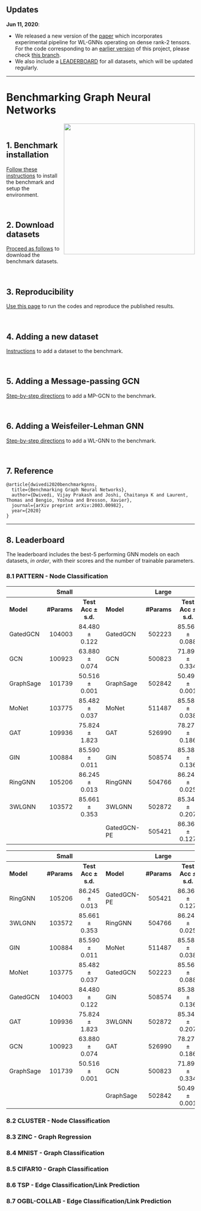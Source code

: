 ## Updates

**Jun 11, 2020**: 
- We released a new version of the [paper](https://arxiv.org/abs/2003.00982v2) which incorporates experimental pipeline for WL-GNNs operating on dense rank-2 tensors. For the code corresponding to an [earlier version](https://arxiv.org/abs/2003.00982v1) of this project, please check [this branch](https://github.com/graphdeeplearning/benchmarking-gnns/tree/arXivV1).  
- We also include a [LEADERBOARD](#8-leaderboard) for all datasets, which will be updated regularly.

---

# Benchmarking Graph Neural Networks

<img src="./docs/gnns.jpg" align="right" width="350"/>

<br>

## 1. Benchmark installation

[Follow these instructions](./docs/01_benchmark_installation.md) to install the benchmark and setup the environment.


<br>

## 2. Download datasets

[Proceed as follows](./docs/02_download_datasets.md) to download the benchmark datasets.


<br>

## 3. Reproducibility 

[Use this page](./docs/03_run_codes.md) to run the codes and reproduce the published results.


<br>

## 4. Adding a new dataset 

[Instructions](./docs/04_add_dataset.md) to add a dataset to the benchmark.


<br>

## 5. Adding a Message-passing GCN

[Step-by-step directions](./docs/05_add_mpgcn.md) to add a MP-GCN to the benchmark.


<br>

## 6. Adding a Weisfeiler-Lehman GNN

[Step-by-step directions](./docs/06_add_wlgnn.md) to add a WL-GNN to the benchmark.



<br>

## 7. Reference 

```
@article{dwivedi2020benchmarkgnns,
  title={Benchmarking Graph Neural Networks},
  author={Dwivedi, Vijay Prakash and Joshi, Chaitanya K and Laurent, Thomas and Bengio, Yoshua and Bresson, Xavier},
  journal={arXiv preprint arXiv:2003.00982},
  year={2020}
}
```

---

## 8. Leaderboard

The leaderboard includes the best-5 performing GNN models on each datasets, _in order_, with their scores and the number of trainable parameters.

### 8.1 PATTERN - Node Classification


|| Small |  | | Large  |  |
| -------- |------------:| :--------: |------------| --------: |:------------:|
|**Model** | **#Params** | **Test Acc  &plusmn; s.d.** | **Model** | **#Params** | **Test Acc  &plusmn; s.d.** |
| GatedGCN  | 104003 | 84.480 &plusmn; 0.122 | GatedGCN | 502223 | 85.568 &plusmn; 0.088 |
| GCN  | 100923 | 63.880 &plusmn; 0.074 | GCN | 500823 | 71.892 &plusmn; 0.334 |
| GraphSage | 101739 | 50.516 &plusmn; 0.001 | GraphSage | 502842 | 50.492 &plusmn; 0.001 |
| MoNet | 103775 | 85.482 &plusmn; 0.037 | MoNet | 511487 | 85.582 &plusmn; 0.038 |
| GAT | 109936 | 75.824 &plusmn; 1.823 | GAT | 526990 | 78.271 &plusmn; 0.186 | 
| GIN | 100884 | 85.590 &plusmn; 0.011 | GIN | 508574 | 85.387  &plusmn; 0.136 |
| RingGNN | 105206 | 86.245 &plusmn; 0.013 | RingGNN | 504766 | 86.244 &plusmn; 0.025 |
| 3WLGNN | 103572 | 85.661 &plusmn; 0.353 | 3WLGNN | 502872 | 85.341 &plusmn; 0.207 |
| | | |GatedGCN-PE | 505421 | 86.363 &plusmn; 0.127


|| Small |  | | Large  |  |
| -------- |------------:| :--------: |------------| --------: |:------------:|
|**Model** | **#Params** | **Test Acc  &plusmn; s.d.** | **Model** | **#Params** | **Test Acc  &plusmn; s.d.** |
| RingGNN | 105206 | 86.245 &plusmn; 0.013 |GatedGCN-PE | 505421 | 86.363 &plusmn; 0.127
| 3WLGNN | 103572 | 85.661 &plusmn; 0.353 |RingGNN | 504766 | 86.244 &plusmn; 0.025 |
| GIN | 100884 | 85.590 &plusmn; 0.011 |MoNet | 511487 | 85.582 &plusmn; 0.038 |
| MoNet | 103775 | 85.482 &plusmn; 0.037 |GatedGCN | 502223 | 85.568 &plusmn; 0.088 |
| GatedGCN  | 104003 | 84.480 &plusmn; 0.122 |GIN | 508574 | 85.387  &plusmn; 0.136 |
| GAT | 109936 | 75.824 &plusmn; 1.823 | 3WLGNN | 502872 | 85.341 &plusmn; 0.207 |
| GCN  | 100923 | 63.880 &plusmn; 0.074 |GAT | 526990 | 78.271 &plusmn; 0.186 | 
| GraphSage | 101739 | 50.516 &plusmn; 0.001 |GCN | 500823 | 71.892 &plusmn; 0.334 |
||||GraphSage | 502842 | 50.492 &plusmn; 0.001 |



<!-- |Model|#Params (small)|Test Acc  &plusmn; s.d.|#Params (large)|Test Acc  &plusmn; s.d.| 
| -------- |:------------:|:---------------:|:-----------:|:------------------------:|
| GatedGCN  | 104003 | 84.480 &plusmn; 0.122 | 502223 | 85.568 &plusmn; 0.088 |
| GCN  | 100923 | 63.880 &plusmn; 0.074 | 500823 | 71.892 &plusmn; 0.334 | -->

### 8.2 CLUSTER - Node Classification

### 8.3 ZINC - Graph Regression

### 8.4 MNIST - Graph Classification

### 8.5 CIFAR10 - Graph Classification

### 8.6 TSP - Edge Classification/Link Prediction

### 8.7 OGBL-COLLAB - Edge Classification/Link Prediction


<br><br><br>

